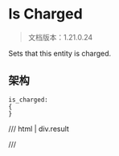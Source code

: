 # Is Charged

> 文档版本：1.21.0.24

Sets that this entity is charged.

## 架构

```mcschema
is_charged:
{
}

```

/// html | div.result

///

